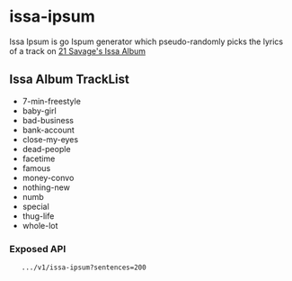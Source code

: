 # issa-ipsum
Issa Ipsum is go Ispum generator which pseudo-randomly picks the lyrics of a track on 
[21 Savage's Issa Album](https://itunes.apple.com/us/album/issa-album/id1254351754)

## Issa Album TrackList
 - 7-min-freestyle
 - baby-girl
 - bad-business
 - bank-account
 - close-my-eyes
 - dead-people
 - facetime
 - famous
 - money-convo
 - nothing-new
 - numb
 - special
 - thug-life
 - whole-lot

### Exposed API

 ```
    .../v1/issa-ipsum?sentences=200
 ```
